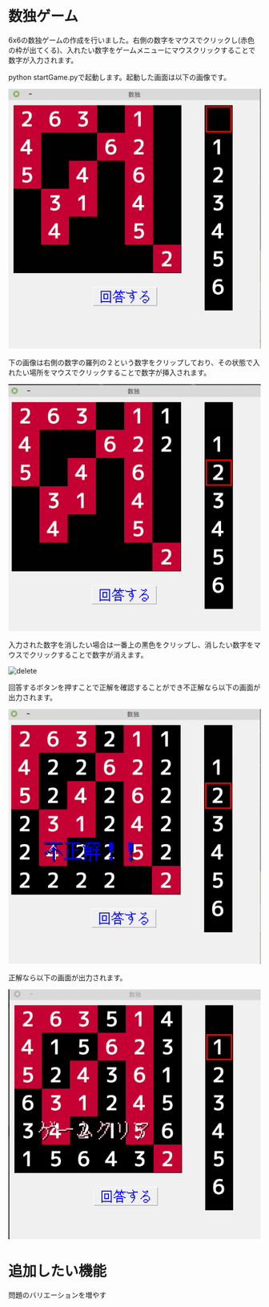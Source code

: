 # 数独ゲーム

6x6の数独ゲームの作成を行いました。右側の数字をマウスでクリックし(赤色の枠が出てくる)、入れたい数字をゲームメニューにマウスクリックすることで数字が入力されます。

python startGame.pyで起動します。起動した画面は以下の画像です。

![Startmenu](./img/start.png)

下の画像は右側の数字の羅列の２という数字をクリップしており、その状態で入れたい場所をマウスでクリックすることで数字が挿入されます。

![clip](./img/clip.png)

入力された数字を消したい場合は一番上の黒色をクリップし、消したい数字をマウスでクリックすることで数字が消えます。

![delete](./img/deketeclip.png)

回答するボタンを押すことで正解を確認することができ不正解なら以下の画面が出力されます。

![gameover](./img/gameover.png)

正解なら以下の画面が出力されます。

![clear](./img/gameclear.png)


# 追加したい機能

問題のバリエーションを増やす
